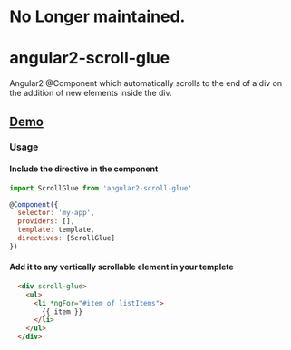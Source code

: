 # No Longer maintained.


# angular2-scroll-glue
Angular2 @Component which automatically scrolls to the end of a div on the addition of new elements inside the div.

## [Demo](https://plnkr.co/edit/puGLoHU50EkZ2044pFUo?p=preview)

### Usage

#### Include the directive in the component
```javascript
import ScrollGlue from 'angular2-scroll-glue'

@Component({
  selector: 'my-app',
  providers: [],
  template: template,
  directives: [ScrollGlue]
})
```

#### Add it to any vertically scrollable element in your templete

```html
  <div scroll-glue>
    <ul>
      <li *ngFor="#item of listItems">
        {{ item }}
      </li>
    </ul>
  </div>
```
